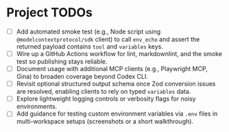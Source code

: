 # Project TODOs

- [ ] Add automated smoke test (e.g., Node script using `@modelcontextprotocol/sdk`
      client) to call `env_echo` and assert the returned payload contains `tool`
      and `variables` keys.
- [ ] Wire up a GitHub Actions workflow for lint, markdownlint, and the smoke
      test so publishing stays reliable.
- [ ] Document usage with additional MCP clients (e.g., Playwright MCP, Gina)
      to broaden coverage beyond Codex CLI.
- [ ] Revisit optional structured output schema once Zod conversion issues are
      resolved, enabling clients to rely on typed `variables` data.
- [ ] Explore lightweight logging controls or verbosity flags for noisy
      environments.
- [ ] Add guidance for testing custom environment variables via `.env` files in
      multi-workspace setups (screenshots or a short walkthrough).
